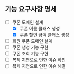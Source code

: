## 기능 요구사항 명세

- [ ] 쿠폰 도메인 설계
  - [X] 쿠폰 이름 클래스 생성
  - [X] 쿠폰 할인 금액 클래스 생성
- [ ] 회원 쿠폰 도메인 설계
- [ ] 쿠폰 생성 기능 구현
- [ ] 쿠폰 조회 기능 구현
- [ ] 복제 지연으로 인한 이슈 확인
- [ ] 복제 지연으로 인한 이슈 해결
